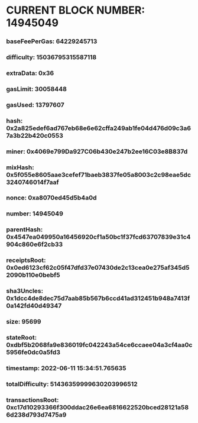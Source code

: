 # CURRENT BLOCK NUMBER: 14945049

### baseFeePerGas: 64229245713
### difficulty: 15036795315587118
### extraData: 0x36
### gasLimit: 30058448
### gasUsed: 13797607
### hash: 0x2a825edef6ad767eb68e6e62cffa249ab1fe04d476d09c3a67a3b22b420c0553
### miner: 0x4069e799Da927C06b430e247b2ee16C03e8B837d
### mixHash: 0x5f055e8605aae3cefef71baeb3837fe05a8003c2c98eae5dc3240746014f7aaf
### nonce: 0xa8070ed45d5b4a0d
### number: 14945049
### parentHash: 0x4547ea049950a16456920cf1a50bc1f37fcd63707839e31c4904c860e6f2cb33
### receiptsRoot: 0x0ed6123cf62c05f47dfd37e07430de2c13cea0e275af345d52090b110e0bebf5
### sha3Uncles: 0x1dcc4de8dec75d7aab85b567b6ccd41ad312451b948a7413f0a142fd40d49347
### size: 95699
### stateRoot: 0xdbf5b2068fa9e836019fc042243a54ce6ccaee04a3cf4aa0c5956fe0dc0a5fd3
### timestamp: 2022-06-11 15:34:51.765635
### totalDifficulty: 51436359999630203996512
### transactionsRoot: 0xc17d10293366f300ddac26e6ea6816622520bced28121a586d238d793d7475a9
